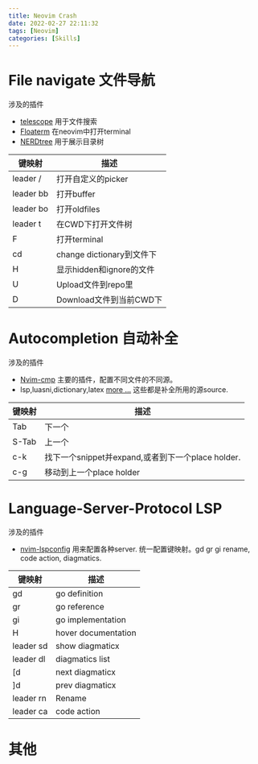 ```yaml
---
title: Neovim Crash
date: 2022-02-27 22:11:32
tags: [Neovim]
categories: [Skills]
---
```

[1]: https://github.com/nvim-telescope/telescope.nvim
[2]: https://github.com/voldikss/vim-floaterm
[3]: https://github.com/preservim/nerdtree
[4]: https://github.com/hrsh7th/nvim-cmp
[5]: https://github.com/topics/nvim-cmp
[6]: https://github.com/neovim/nvim-lspconfig

# File navigate 文件导航

涉及的插件
<!-- more -->
* [telescope][1] 用于文件搜索
* [Floaterm][2] 在neovim中打开terminal
* [NERDtree][3] 用于展示目录树

<!-- Table -->
| 键映射 | 描述 |
| ---- | ---- |
| leader / | 打开自定义的picker |
| leader bb | 打开buffer |
| leader bo | 打开oldfiles |
| leader t | 在CWD下打开文件树 |
| F | 打开terminal |
| cd | change dictionary到文件下 |
| H | 显示hidden和ignore的文件 |
| U | Upload文件到repo里 |
| D | Download文件到当前CWD下 |
<!-- Table -->

# Autocompletion 自动补全

涉及的插件
* [Nvim-cmp][4] 主要的插件，配置不同文件的不同源。
* lsp,luasni,dictionary,latex [more ...][5] 这些都是补全所用的源source.

<!-- Table -->
| 键映射 | 描述 |
| ---- | ---- |
| Tab | 下一个 |
| S-Tab | 上一个 |
| c-k | 找下一个snippet并expand,或者到下一个place holder. |
| c-g | 移动到上一个place holder |
<!-- Table -->

# Language-Server-Protocol LSP

涉及的插件
* [nvim-lspconfig][6] 用来配置各种server. 统一配置键映射。gd gr gi rename, code action, diagmatics.

<!-- Table -->
| 键映射 | 描述 |
| ---- | ---- |
| gd | go definition |
| gr | go reference |
| gi | go implementation |
| H | hover documentation |
| leader sd | show diagmaticx |
| leader dl | diagmatics list |
| [d | next diagmaticx |
| ]d | prev diagmaticx |
| leader rn | Rename |
| leader ca | code action |
<!-- Table -->

# 其他
